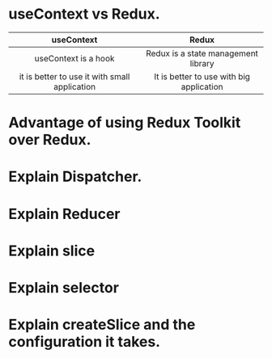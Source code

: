 # useContext vs Redux.

|                **useContext**                 |                **Redux**                 |
| :-------------------------------------------: | :--------------------------------------: |
|             useContext is a hook              |   Redux is a state management library    |
| it is better to use it with small application | It is better to use with big application |

# Advantage of using Redux Toolkit over Redux.

# Explain Dispatcher.

# Explain Reducer

# Explain slice

# Explain selector

# Explain createSlice and the configuration it takes.
